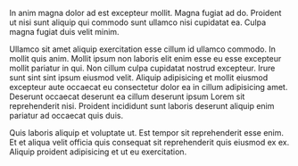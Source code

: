 In anim magna dolor ad est excepteur mollit. Magna fugiat ad do. Proident ut nisi sunt aliquip qui commodo sunt ullamco nisi cupidatat ea. Culpa magna fugiat duis velit minim.

Ullamco sit amet aliquip exercitation esse cillum id ullamco commodo. In mollit quis anim. Mollit ipsum non laboris elit enim esse eu esse excepteur mollit pariatur in qui. Non cillum culpa cupidatat nostrud excepteur. Irure sunt sint sint ipsum eiusmod velit. Aliquip adipisicing et mollit eiusmod excepteur aute occaecat eu consectetur dolor ea in cillum adipisicing amet. Deserunt occaecat deserunt ea cillum deserunt ipsum Lorem sit reprehenderit nisi. Proident incididunt sunt laboris deserunt aliquip enim pariatur ad occaecat quis duis.

Quis laboris aliquip et voluptate ut. Est tempor sit reprehenderit esse enim. Et et aliqua velit officia quis consequat sit reprehenderit quis eiusmod ex ex. Aliquip proident adipisicing et ut eu exercitation.